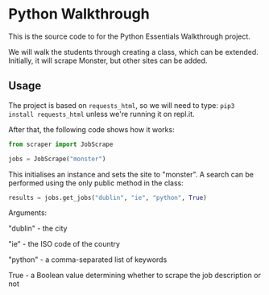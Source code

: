 # Python Walkthrough

This is the source code to for the Python Essentials Walkthrough project.

We will walk the students through creating a class, which can be extended. Initially, it will scrape Monster, but other sites can be added.

## Usage

The project is based on `requests_html`, so we will need to type: `pip3 install requests_html` unless we're running it on repl.it.

After that, the following code shows how it works:

```python
from scraper import JobScrape

jobs = JobScrape("monster")
```

This initialises an instance and sets the site to "monster". A search can be performed using the only public method in the class:

```python
results = jobs.get_jobs("dublin", "ie", "python", True)
```

Arguments:

"dublin" - the city

"ie" - the ISO code of the country

"python" - a comma-separated list of keywords

True - a Boolean value determining whether to scrape the job description or not

